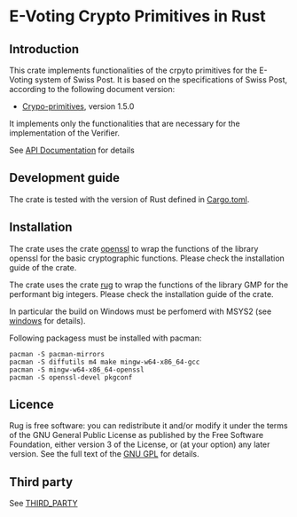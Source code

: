 # E-Voting Crypto Primitives in Rust

## Introduction

This crate implements functionalities of the crpyto primitives for the E-Voting system of Swiss Post. It is based on the specifications of Swiss Post, according to the following document version:

- [Crypo-primitives](https://gitlab.com/swisspost-evoting/crypto-primitives/crypto-primitives), version 1.5.0

It implements only the functionalities that are necessary for the implementation of the Verifier.

See [API Documentation](https://docs.rs/rust_ev_crypto_primitives/) for details

## Development guide

The crate is tested with the version of Rust defined in [Cargo.toml](Cargo.toml).

## Installation

The crate uses the crate [openssl](https://docs.rs/openssl/latest/openssl/) to wrap the functions of the library openssl for the basic cryptographic functions. Please check the installation guide of the crate.

The crate uses the crate [rug](https://crates.io/crates/rug) to wrap the functions of the library GMP for the performant big integers. Please check the installation guide of the crate.

In particular the build on Windows must be perfomerd with MSYS2 (see [windows](https://docs.rs/gmp-mpfr-sys/1.6.4/gmp_mpfr_sys/index.html#building-on-windows) for details).

Following packagess must be installed with pacman:

```
pacman -S pacman-mirrors
pacman -S diffutils m4 make mingw-w64-x86_64-gcc
pacman -S mingw-w64-x86_64-openssl
pacman -S openssl-devel pkgconf
```

## Licence

Rug is free software: you can redistribute it and/or modify it under the terms 
of the GNU General Public License as published by the Free Software
Foundation, either version 3 of the License, or (at your option) any later
version. See the full text of the [GNU GPL](LICENSE.md) for details.

## Third party

See [THIRD_PARTY](THIRD_PARTY)
